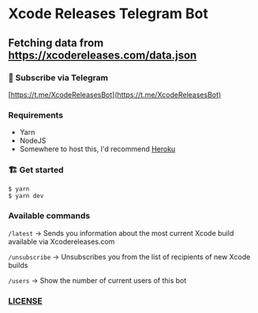 # Xcode Releases Telegram Bot
## Fetching data from https://xcodereleases.com/data.json

### 📝 Subscribe via Telegram

[https://t.me/XcodeReleasesBot](https://t.me/XcodeReleasesBot)

### Requirements

* Yarn
* NodeJS
* Somewhere to host this, I'd recommend [Heroku](https://heroku.com)

### 🏗 Get started

```
$ yarn
$ yarn dev
```

### Available commands

`/latest` -> Sends you information about the most current Xcode build available via Xcodereleases.com

`/unsubscribe` -> Unsubscribes you from the list of recipients of new Xcode builds

`/users` -> Show the number of current users of this bot

### [LICENSE](LICENSE.md)
